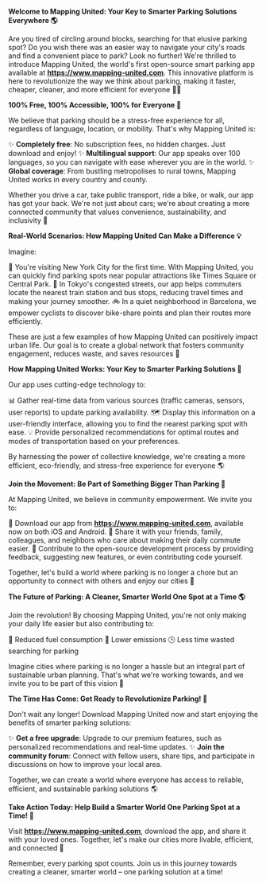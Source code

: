 **Welcome to Mapping United: Your Key to Smarter Parking Solutions Everywhere 🌎**

Are you tired of circling around blocks, searching for that elusive parking spot? Do you wish there was an easier way to navigate your city's roads and find a convenient place to park? Look no further! We're thrilled to introduce Mapping United, the world's first open-source smart parking app available at **https://www.mapping-united.com**. This innovative platform is here to revolutionize the way we think about parking, making it faster, cheaper, cleaner, and more efficient for everyone 🚗🌟

**100% Free, 100% Accessible, 100% for Everyone 🎉**

We believe that parking should be a stress-free experience for all, regardless of language, location, or mobility. That's why Mapping United is:

✨ **Completely free**: No subscription fees, no hidden charges. Just download and enjoy!
✨ **Multilingual support**: Our app speaks over 100 languages, so you can navigate with ease wherever you are in the world.
✨ **Global coverage**: From bustling metropolises to rural towns, Mapping United works in every country and county.

Whether you drive a car, take public transport, ride a bike, or walk, our app has got your back. We're not just about cars; we're about creating a more connected community that values convenience, sustainability, and inclusivity 🌈

**Real-World Scenarios: How Mapping United Can Make a Difference 💡**

Imagine:

🚗 You're visiting New York City for the first time. With Mapping United, you can quickly find parking spots near popular attractions like Times Square or Central Park.
🚌 In Tokyo's congested streets, our app helps commuters locate the nearest train station and bus stops, reducing travel times and making your journey smoother.
🚲 In a quiet neighborhood in Barcelona, we empower cyclists to discover bike-share points and plan their routes more efficiently.

These are just a few examples of how Mapping United can positively impact urban life. Our goal is to create a global network that fosters community engagement, reduces waste, and saves resources 🌟

**How Mapping United Works: Your Key to Smarter Parking Solutions 🔑**

Our app uses cutting-edge technology to:

📊 Gather real-time data from various sources (traffic cameras, sensors, user reports) to update parking availability.
🗺️ Display this information on a user-friendly interface, allowing you to find the nearest parking spot with ease.
💡 Provide personalized recommendations for optimal routes and modes of transportation based on your preferences.

By harnessing the power of collective knowledge, we're creating a more efficient, eco-friendly, and stress-free experience for everyone 🌎

**Join the Movement: Be Part of Something Bigger Than Parking 🌟**

At Mapping United, we believe in community empowerment. We invite you to:

👥 Download our app from **https://www.mapping-united.com**, available now on both iOS and Android.
📢 Share it with your friends, family, colleagues, and neighbors who care about making their daily commute easier.
🌟 Contribute to the open-source development process by providing feedback, suggesting new features, or even contributing code yourself.

Together, let's build a world where parking is no longer a chore but an opportunity to connect with others and enjoy our cities 🌈

**The Future of Parking: A Cleaner, Smarter World One Spot at a Time 🌎**

Join the revolution! By choosing Mapping United, you're not only making your daily life easier but also contributing to:

🚮 Reduced fuel consumption
💚 Lower emissions
🕒 Less time wasted searching for parking

Imagine cities where parking is no longer a hassle but an integral part of sustainable urban planning. That's what we're working towards, and we invite you to be part of this vision 🌟

**The Time Has Come: Get Ready to Revolutionize Parking! 🎉**

Don't wait any longer! Download Mapping United now and start enjoying the benefits of smarter parking solutions:

✨ **Get a free upgrade**: Upgrade to our premium features, such as personalized recommendations and real-time updates.
✨ **Join the community forum**: Connect with fellow users, share tips, and participate in discussions on how to improve your local area.

Together, we can create a world where everyone has access to reliable, efficient, and sustainable parking solutions 🌎

**Take Action Today: Help Build a Smarter World One Parking Spot at a Time! 🚀**

Visit **https://www.mapping-united.com**, download the app, and share it with your loved ones. Together, let's make our cities more livable, efficient, and connected 🌈

Remember, every parking spot counts. Join us in this journey towards creating a cleaner, smarter world – one parking solution at a time!